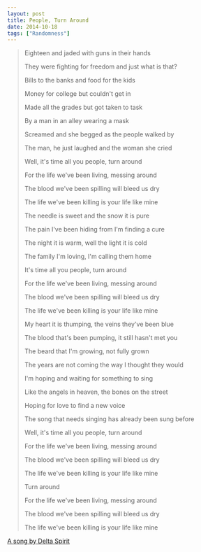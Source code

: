 ```yaml
---
layout: post
title: People, Turn Around
date: 2014-10-18
tags: ["Randomness"]
---
```


> Eighteen and jaded with guns in their hands
>
> They were fighting for freedom and just what is that?
>
> Bills to the banks and food for the kids
>
> Money for college but couldn't get in
>
> Made all the grades but got taken to task
>
> By a man in an alley wearing a mask
>
> Screamed and she begged as the people walked by
>
> The man, he just laughed and the woman she cried
>
> Well, it's time all you people, turn around
>
> For the life we've been living, messing around
>
> The blood we've been spilling will bleed us dry
>
> The life we've been killing is your life like mine
>
> The needle is sweet and the snow it is pure
>
> The pain I've been hiding from I'm finding a cure
>
> The night it is warm, well the light it is cold
>
> The family I'm loving, I'm calling them home
>
> It's time all you people, turn around
>
> For the life we've been living, messing around
>
> The blood we've been spilling will bleed us dry
>
> The life we've been killing is your life like mine
>
> My heart it is thumping, the veins they've been blue
>
> The blood that's been pumping, it still hasn't met you
>
> The beard that I'm growing, not fully grown
>
> The years are not coming the way I thought they would
>
> I'm hoping and waiting for something to sing
>
> Like the angels in heaven, the bones on the street
>
> Hoping for love to find a new voice
>
> The song that needs singing has already been sung before
>
> Well, it's time all you people, turn around
>
> For the life we've been living, messing around
>
> The blood we've been spilling will bleed us dry
>
> The life we've been killing is your life like mine
>
> Turn around
>
> For the life we've been living, messing around
>
> The blood we've been spilling will bleed us dry
>
> The life we've been killing is your life like mine

[A song by Delta Spirit](https://genius.com/Delta-spirit-people-turn-around-lyrics)
